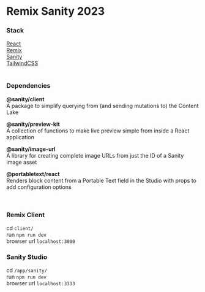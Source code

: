 # Remix Sanity 2023

### Stack

[React](https://react.dev)<br>
[Remix](https://remix.run)<br>
[Sanity](https://www.sanity.io)<br>
[TailwindCSS](https://tailwindcss.com)<br>
<br>

### Dependencies

<p><strong>@sanity/client</strong><br>A package to simplify querying from (and sending mutations to) the Content Lake</p>
<p><strong>@sanity/preview-kit</strong><br> A collection of functions to make live preview simple from inside a React application</p>
<p><strong>@sanity/image-url</strong><br> A library for creating complete image URLs from just the ID of a Sanity image asset</p>
<p><strong>@portabletext/react</strong><br> Renders block content from a Portable Text field in the Studio with props to add configuration options</p>
<br>

### Remix Client

cd <code>client/</code><br>
run <code>npm run dev</code><br>
browser url <code>localhost:3000</code><br>

### Sanity Studio

cd <code>/app/sanity/</code><br>
run <code>npm run dev</code><br>
browser url <code>localhost:3333</code><br>
